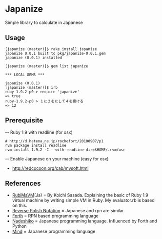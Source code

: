 # Japanize

Simple library to calculate in Japanese

## Usage

    [japanize (master)]$ rake install japanize
    japanize 0.0.1 built to pkg/japanize-0.0.1.gem
    japanize (0.0.1) installed

    [japanize (master)]$ gem list japanize

    *** LOCAL GEMS ***

    japanize (0.0.1)
    [japanize (master)]$ irb
    ruby-1.9.2-p0 > require 'japanize'
    => true 
    ruby-1.9.2-p0 > １に２をたして４を掛ける
    => 12 

## Prerequisite

-- Ruby 1.9 with readline (for osx)

    # http://d.hatena.ne.jp/rochefort/20100907/p1
    rvm package install readline
    rvm install 1.9.2 -C --with-readline-dir=$HOME/.rvm/usr

-- Enable Japanese on your machine (easy for osx)

- http://redcocoon.org/cab/mysoft.html


## References

- [RubiMaVM](http://jp.rubyist.net/magazine/?0007-YarvManiacs)(Ja) = By Koichi Sasada. Explaining the basic of Ruby 1.9 virtual machine by writing simple VM in Ruby. My evaluator.rb is based on this.
- [Reverse Polish Notation](http://en.wikipedia.org/wiki/Reverse_Polish_notation) = Japanese and rpn are similar.
- [Forth](http://en.wikipedia.org/wiki/Forth_(programming_language)) = RPN based programming language
- [Nadeshiko](http://nadesi.com/) = Japanese programming language. Influenced by Forth and Python
- [Mind](http://www2.airnet.ne.jp/sardine/langs/Mind.html) = Japanese programming language 


